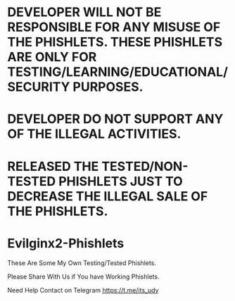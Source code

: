 # DEVELOPER WILL NOT BE RESPONSIBLE FOR ANY MISUSE OF THE PHISHLETS. THESE PHISHLETS ARE ONLY FOR TESTING/LEARNING/EDUCATIONAL/SECURITY PURPOSES.
# DEVELOPER DO NOT SUPPORT ANY OF THE ILLEGAL ACTIVITIES.
# RELEASED THE TESTED/NON-TESTED PHISHLETS JUST TO DECREASE THE ILLEGAL SALE OF THE PHISHLETS.

# Evilginx2-Phishlets

These Are Some My Own Testing/Tested Phishlets.

Please Share With Us if You have Working Phishlets.

Need Help Contact on Telegram https://t.me/its_udy
